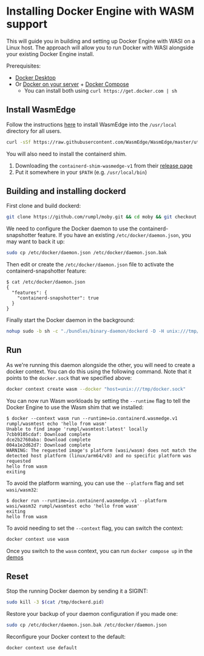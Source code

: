 # Installing Docker Engine with WASM support

This will guide you in building and setting up Docker Engine with WASI on a Linux host.
The approach will allow you to run Docker with WASI alongside your existing Docker Engine install.

Prerequisites:
- [Docker Desktop](https://docs.docker.com/desktop/install/linux-install/) 
- Or [Docker on your server](https://docs.docker.com/engine/install/#server) + [Docker Compose](https://docs.docker.com/compose/install/linux/)
  - You can install both using `curl https://get.docker.com | sh`

## Install WasmEdge

Follow the instructions [here](https://wasmedge.org/book/en/quick_start/install.html) to install WasmEdge into the `/usr/local` directory for all users.

```bash
curl -sSf https://raw.githubusercontent.com/WasmEdge/WasmEdge/master/utils/install.sh | sudo bash -s -- -e all -p /usr/local
```

You will also need to install the containerd shim.
1. Downloading the `containerd-shim-wasmedge-v1` from their [release page](https://github.com/second-state/runwasi/releases)
2. Put it somewhere in your `$PATH` (e.g. `/usr/local/bin`)

## Building and installing dockerd

First clone and build dockerd:

```bash
git clone https://github.com/rumpl/moby.git && cd moby && git checkout wasmedge && make binary
```

We need to configure the Docker daemon to use the containerd-snapshotter feature.
If you have an existing `/etc/docker/daemon.json`, you may want to back it up:

```bash
sudo cp /etc/docker/daemon.json /etc/docker/daemon.json.bak
```

Then edit or create the `/etc/docker/daemon.json` file to activate the containerd-snapshotter feature:

```console
$ cat /etc/docker/daemon.json
{
  "features": {
    "containerd-snapshotter": true
  }
}
```

Finally start the Docker daemon in the background:

```bash
nohup sudo -b sh -c "./bundles/binary-daemon/dockerd -D -H unix:///tmp/docker.sock --data-root /tmp/root --pidfile /tmp/docker.pid"
```

## Run

As we're running this daemon alongside the other, you will need to create a docker context.
You can do this using the following command. Note that it points to the `docker.sock` that we specified above:

```bash
docker context create wasm --docker "host=unix:///tmp/docker.sock"
```

You can now run Wasm workloads by setting the `--runtime` flag to tell the Docker Engine to use the Wasm shim that we installed:

```console
$ docker --context wasm run --runtime=io.containerd.wasmedge.v1 rumpl/wasmtest echo 'hello from wasm'
Unable to find image 'rumpl/wasmtest:latest' locally
7cbb9105cdaf: Download complete 
dce2b2760aba: Download complete 
004a1e2d62d7: Download complete 
WARNING: The requested image's platform (wasi/wasm) does not match the detected host platform (linux/arm64/v8) and no specific platform was requested
hello from wasm
exiting
```

To avoid the platform warning, you can use the `--platform` flag and set `wasi/wasm32`:

```console
$ docker run --runtime=io.containerd.wasmedge.v1 --platform wasi/wasm32 rumpl/wasmtest echo 'hello from wasm'
exiting
hello from wasm
```

To avoid needing to set the `--context` flag, you can switch the context:

```bash
docker context use wasm
```

Once you switch to the `wasm` context, you can run `docker compose up` in the [demos](../demos)

## Reset

Stop the running Docker daemon by sending it a SIGINT:

```bash
sudo kill -3 $(cat /tmp/dockerd.pid)
```

Restore your backup of your daemon configuration if you made one:

```bash
sudo cp /etc/docker/daemon.json.bak /etc/docker/daemon.json
```

Reconfigure your Docker context to the default:

```bash
docker context use default
```

